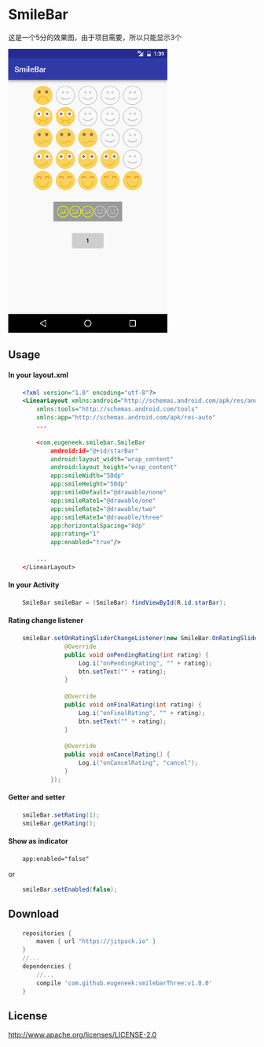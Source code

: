 # SmileBar

这是一个5分的效果图，由于项目需要，所以只能显示3个

![screenshot](img/screenshot.png)

## Usage
#### In your layout.xml
```xml
    <?xml version="1.0" encoding="utf-8"?>
    <LinearLayout xmlns:android="http://schemas.android.com/apk/res/android"
        xmlns:tools="http://schemas.android.com/tools"
        xmlns:app="http://schemas.android.com/apk/res-auto"
        ...
        
        <com.eugeneek.smilebar.SmileBar
            android:id="@+id/starBar"
            android:layout_width="wrap_content"
            android:layout_height="wrap_content"
            app:smileWidth="50dp"
            app:smileHeight="50dp"
            app:smileDefault="@drawable/none"
            app:smileRate1="@drawable/one"
            app:smileRate2="@drawable/two"
            app:smileRate3="@drawable/three"
            app:horizontalSpacing="8dp"
            app:rating="1"
            app:enabled="true"/>
        
        ...
    </LinearLayout>
```
#### In your Activity
```java
    SmileBar smileBar = (SmileBar) findViewById(R.id.starBar);
```
#### Rating change listener
```java
    smileBar.setOnRatingSliderChangeListener(new SmileBar.OnRatingSliderChangeListener() {
                @Override
                public void onPendingRating(int rating) {
                    Log.i("onPendingRating", "" + rating);
                    btn.setText("" + rating);
                }
    
                @Override
                public void onFinalRating(int rating) {
                    Log.i("onFinalRating", "" + rating);
                    btn.setText("" + rating);
                }
    
                @Override
                public void onCancelRating() {
                    Log.i("onCancelRating", "cancel");
                }
            });
```   
#### Getter and setter
```java
    smileBar.setRating(1);
    smileBar.getRating();
```    
#### Show as indicator
```xml
    app:enabled="false"
```
or
```java
    smileBar.setEnabled(false);
```
## Download
```groovy
    repositories {
        maven { url "https://jitpack.io" }
    }
    //...
    dependencies {
        //...
        compile 'com.github.eugeneek:smilebarThree:v1.0.0'
    }
```
## License

http://www.apache.org/licenses/LICENSE-2.0